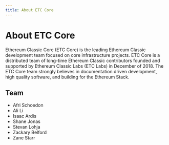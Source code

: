```yaml
---
title: About ETC Core
---
```


# About ETC Core

Ethereum Classic Core (ETC Core) is the leading Ethereum Classic development team focused on core infrastructure projects. ETC Core is a distributed team of long-time Ethereum Classic contributors founded and supported by Ethereum Classic Labs (ETC Labs) in December of 2018. The ETC Core team strongly believes in documentation driven development, high quality software, and building for the Ethereum Stack.

## Team

- Afri Schoedon 
- Ali Li
- Isaac Ardis
- Shane Jonas
- Stevan Lohja
- Zackary Belford
- Zane Starr